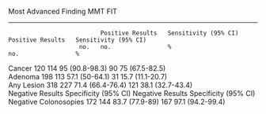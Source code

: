 Most Advanced Finding         MMT                                       FIT                                     
----------------------  ----  -----------------  ---------------------  -----------------  ---------------------
                              Positive Results   Sensitivity (95% CI)   Positive Results   Sensitivity (95% CI) 
                        no.   no.                %                      no.                %                    
Cancer                  120   114                95 (90.8-98.3)         90                 75 (67.5-82.5)       
Adenoma                 198   113                57.1 (50-64.1)         31                 15.7 (11.1-20.7)     
Any Lesion              318   227                71.4 (66.4-76.4)       121                38.1 (32.7-43.4)     
                              Negative Results   Specificity (95% CI)   Negative Results   Specificity (95% CI) 
Negative Colonosopies   172   144                83.7 (77.9-89)         167                97.1 (94.2-99.4)     
